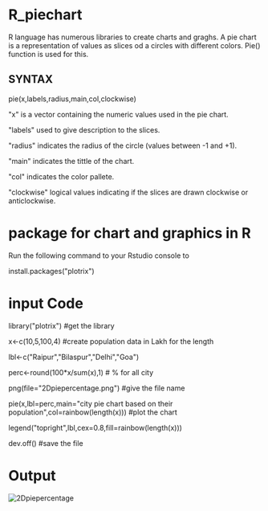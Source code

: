 # R_piechart
R language has numerous libraries to create charts and graghs. A pie chart is a representation of values as slices od a circles with different colors. Pie() function is used for this.

## SYNTAX

pie(x,labels,radius,main,col,clockwise)

"x" is a vector containing the numeric values used in the pie chart.

"labels" used to give description to the slices.

"radius" indicates the radius of the circle (values between -1 and +1).

"main" indicates the tittle of the chart.

"col" indicates the color pallete.

"clockwise" logical values indicating if the slices are drawn clockwise or anticlockwise.

# package for chart and graphics in R
Run the following command to your Rstudio console to 

install.packages("plotrix")

# input Code
library("plotrix")            #get the library

x<-c(10,5,100,4)              #create population data in Lakh for the length

lbl<-c("Raipur","Bilaspur","Delhi","Goa") 

perc<-round(100*x/sum(x),1)       # % for all city

png(file="2Dpiepercentage.png")        #give the file name

pie(x,lbl=perc,main="city pie chart based on their population",col=rainbow(length(x))) #plot the chart

legend("topright",lbl,cex=0.8,fill=rainbow(length(x)))

dev.off()     #save the file

# Output
![2Dpiepercentage](https://user-images.githubusercontent.com/70443251/112511524-7e749300-8db8-11eb-9446-919e630a8a72.png)
